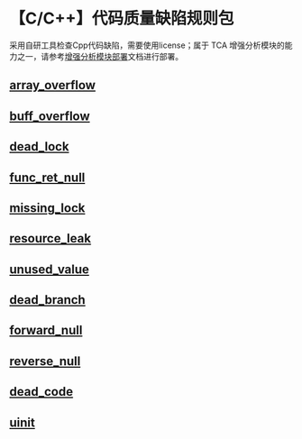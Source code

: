# 【C/C++】代码质量缺陷规则包
采用自研工具检查Cpp代码缺陷，需要使用license；属于 TCA 增强分析模块的能力之一，请参考[增强分析模块部署](https://tencent.github.io/CodeAnalysis/zh/quickStarted/enhanceDeploy.html)文档进行部署。




## [array_overflow](https://tencent.github.io/CodeAnalysis/zh/guide/代码检查/工具/TCA-Armory-Q1.html#array_overflow)
## [buff_overflow](https://tencent.github.io/CodeAnalysis/zh/guide/代码检查/工具/TCA-Armory-Q1.html#buff_overflow)
## [dead_lock](https://tencent.github.io/CodeAnalysis/zh/guide/代码检查/工具/TCA-Armory-Q1.html#dead_lock)
## [func_ret_null](https://tencent.github.io/CodeAnalysis/zh/guide/代码检查/工具/TCA-Armory-Q1.html#func_ret_null)
## [missing_lock](https://tencent.github.io/CodeAnalysis/zh/guide/代码检查/工具/TCA-Armory-Q1.html#missing_lock)
## [resource_leak](https://tencent.github.io/CodeAnalysis/zh/guide/代码检查/工具/TCA-Armory-Q1.html#resource_leak)
## [unused_value](https://tencent.github.io/CodeAnalysis/zh/guide/代码检查/工具/TCA-Armory-Q1.html#unused_value)
## [dead_branch](https://tencent.github.io/CodeAnalysis/zh/guide/代码检查/工具/TCA-Armory-Q1.html#dead_branch)
## [forward_null](https://tencent.github.io/CodeAnalysis/zh/guide/代码检查/工具/TCA-Armory-Q1.html#forward_null)
## [reverse_null](https://tencent.github.io/CodeAnalysis/zh/guide/代码检查/工具/TCA-Armory-Q1.html#reverse_null)
## [dead_code](https://tencent.github.io/CodeAnalysis/zh/guide/代码检查/工具/TCA-Armory-Q1.html#dead_code)
## [uinit](https://tencent.github.io/CodeAnalysis/zh/guide/代码检查/工具/TCA-Armory-Q1.html#uinit)